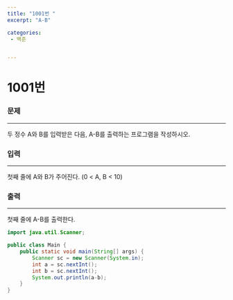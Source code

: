 ```yaml
---
title: "1001번 "
excerpt: "A-B"

categories:
 - 백준


---
```




# 1001번

### 문제

---

두 정수 A와 B를 입력받은 다음, A-B를 출력하는 프로그램을 작성하시오.

### 입력

---

첫째 줄에 A와 B가 주어진다. (0 < A, B < 10)

### 출력

---

첫째 줄에 A-B를 출력한다.

```java
import java.util.Scanner;

public class Main {
    public static void main(String[] args) {
        Scanner sc = new Scanner(System.in);
        int a = sc.nextInt();
        int b = sc.nextInt();
        System.out.println(a-b);
    }
}

```